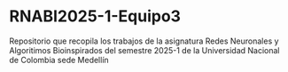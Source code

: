 # RNABI2025-1-Equipo3
Repositorio que recopila los trabajos de la asignatura Redes Neuronales y Algoritimos Bioinspirados del semestre 2025-1 de la Universidad Nacional de Colombia sede Medellín
